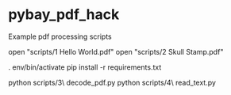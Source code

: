 # pybay_pdf_hack
Example pdf processing scripts

open "scripts/1 Hello World.pdf"
open "scripts/2 Skull Stamp.pdf" 

. env/bin/activate
pip install -r requirements.txt


python scripts/3\ decode_pdf.py 
python scripts/4\ read_text.py 


